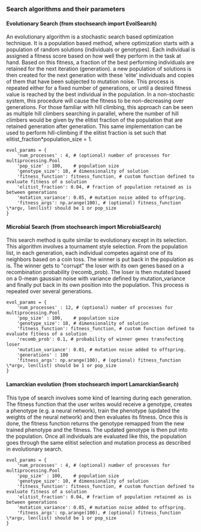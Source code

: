 ### Search algorithms and their parameters

#### Evolutionary Search (from stochsearch import EvolSearch)
An evolutionary algorithm is a stochastic search based optimization technique. It is a population based method, where optimization starts with a population of random solutions (individuals or genotypes). Each individual is assigned a fitness score based on how well they perform in the task at hand. Based on this fitness, a fraction of the best performing individuals are retained for the next iteration (generation). a new population of solutions is then created for the next generation with these 'elite' individuals and copies of them that have been subjected to mutation noise. This process is repeated either for a fixed number of generations, or until a desired fitness value is reached by the best individual in the population. In a non-stochastic system, this procedure will cause the fitness to be non-decreasing over generations. For those familiar with hill climbing, this approach can be seen as multiple hill climbers searching in parallel, where the number of hill climbers would be given by the elitist fraction of the population that are retained generation after generation. This same implementation can be used to perform hill-climbing if the elitist fraction is set such that elitist_fraction*population_size = 1.

    evol_params = {
        'num_processes' : 4, # (optional) number of processes for multiprocessing.Pool
        'pop_size' : 100,    # population size
        'genotype_size': 10, # dimensionality of solution
        'fitness_function': fitness_function, # custom function defined to evaluate fitness of a solution
        'elitist_fraction': 0.04, # fraction of population retained as is between generations
        'mutation_variance': 0.05, # mutation noise added to offspring.
        'fitness_args': np.arange(100), # (optional) fitness_function \*argv, len(list) should be 1 or pop_size
    }


#### Microbial Search (from stochsearch import MicrobialSearch)
This search method is quite similar to evolutionary except in its selection. This algorithm involves a tournament style selection. From the population list, in each generation, each individual competes against one of its neighbors based on a coin toss. The winner is put back in the population as is. The winner gets to "corrupt" the loser with its own genes based on a recombination probability (recomb_prob). The loser is then mutated based on a 0-mean gaussian noise with variance defined by mutation_variance and finally put back in its own position into the population. This process is repeated over several generations.

    evol_params = {
        'num_processes' : 12, # (optional) number of processes for multiprocessing.Pool
        'pop_size' : 100,    # population size
        'genotype_size': 10, # dimensionality of solution
        'fitness_function': fitness_function, # custom function defined to evaluate fitness of a solution
        'recomb_prob': 0.1, # probability of winner genes transfecting loser
        'mutation_variance': 0.01, # mutation noise added to offspring.
        'generations' : 100
        'fitness_args': np.arange(100), # (optional) fitness_function \*argv, len(list) should be 1 or pop_size
    }

#### Lamarckian evolution (from stochsearch import LamarckianSearch)
This type of search involves some kind of learning during each generation. The fitness function that the user writes would receive a genotype, creates a phenotype (e.g. a neural network), train the phenotype (updated the weights of the neural network) and then evaluates its fitness. Once this is done, the fitness function returns the genotype remapped from the new trained phenotype and the fitness. The updated genotype is then put into the population. Once all individuals are evaluated like this, the population goes through the same elitist selection and mutation process as described in evolutionary search.

    evol_params = {
        'num_processes' : 4, # (optional) number of processes for multiprocessing.Pool
        'pop_size' : 100,    # population size
        'genotype_size': 10, # dimensionality of solution
        'fitness_function': fitness_function, # custom function defined to evaluate fitness of a solution
        'elitist_fraction': 0.04, # fraction of population retained as is between generations
        'mutation_variance': 0.05, # mutation noise added to offspring.
        'fitness_args': np.arange(100), # (optional) fitness_function \*argv, len(list) should be 1 or pop_size
    }
